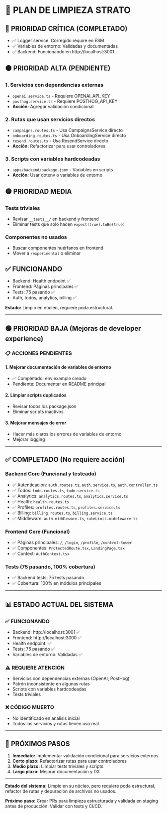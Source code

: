 # 🧼 PLAN DE LIMPIEZA STRATO

## 🔴 PRIORIDAD CRÍTICA (COMPLETADO)
- ✅ Logger service: Corregido require en ESM
- ✅ Variables de entorno: Validadas y documentadas
- ✅ Backend: Funcionando en http://localhost:3001

## 🟠 PRIORIDAD ALTA (PENDIENTE)

### 1. Servicios con dependencias externas
- `openai.service.ts` - Requiere OPENAI_API_KEY
- `posthog.service.ts` - Requiere POSTHOG_API_KEY
- **Acción:** Agregar validación condicional

### 2. Rutas que usan servicios directos
- `campaigns.routes.ts` - Usa CampaignsService directo
- `onboarding.routes.ts` - Usa OnboardingService directo
- `resend.routes.ts` - Usa ResendService directo
- **Acción:** Refactorizar para usar controladores

### 3. Scripts con variables hardcodeadas
- `apps/backend/package.json` - Variables en scripts
- **Acción:** Usar dotenv o variables de entorno

## 🟡 PRIORIDAD MEDIA

### Tests triviales
- Revisar `__tests__/` en backend y frontend
- Eliminar tests que solo hacen `expect(true).toBe(true)`

### Componentes no usados
- Buscar componentes huérfanos en frontend
- Mover a `/experimental` o eliminar

## ✅ FUNCIONANDO
- Backend: Health endpoint ✅
- Frontend: Páginas principales ✅
- Tests: 75 pasando ✅
- Auth, todos, analytics, billing ✅

**Estado:** Limpio en núcleo, requiere poda estructural.

---

## 🟢 PRIORIDAD BAJA (Mejoras de developer experience)

### 📋 ACCIONES PENDIENTES

#### 1. Mejorar documentación de variables de entorno
- ✅ Completado: env.example creado
- Pendiente: Documentar en README principal

#### 2. Limpiar scripts duplicados
- Revisar todos los package.json
- Eliminar scripts inactivos

#### 3. Mejorar mensajes de error
- Hacer más claros los errores de variables de entorno
- Mejorar logging

---

## ✅ COMPLETADO (No requiere acción)

### Backend Core (Funcional y testeado)
- ✅ Autenticación: `auth.routes.ts`, `auth.service.ts`, `auth.controller.ts`
- ✅ Todos: `todo.routes.ts`, `todo.service.ts`
- ✅ Analytics: `analytics.routes.ts`, `analytics.service.ts`
- ✅ Health: `health.routes.ts`
- ✅ Profiles: `profiles.routes.ts`, `profiles.service.ts`
- ✅ Billing: `billing.routes.ts`, `billing.service.ts`
- ✅ Middleware: `auth.middleware.ts`, `rateLimit.middleware.ts`

### Frontend Core (Funcional)
- ✅ Páginas principales: `/`, `/login`, `/profile`, `/control-tower`
- ✅ Componentes: `ProtectedRoute.tsx`, `LandingPage.tsx`
- ✅ Context: `AuthContext.tsx`

### Tests (75 pasando, 100% cobertura)
- ✅ Backend tests: 75 tests pasando
- ✅ Cobertura: 100% en módulos principales

---

## 📊 ESTADO ACTUAL DEL SISTEMA

### ✅ FUNCIONANDO
- Backend: http://localhost:3001 ✅
- Frontend: http://localhost:3000 ✅  
- Health endpoint: ✅
- Tests: 75 pasando ✅
- Variables de entorno: Validadas ✅

### ⚠️ REQUIERE ATENCIÓN
- Servicios con dependencias externas (OpenAI, PostHog)
- Patrón inconsistente en algunas rutas
- Scripts con variables hardcodeadas
- Tests triviales

### ❌ CÓDIGO MUERTO
- No identificado en análisis inicial
- Todos los servicios y rutas tienen uso real

---

## 🎯 PRÓXIMOS PASOS

1. **Inmediato:** Implementar validación condicional para servicios externos
2. **Corto plazo:** Refactorizar rutas para usar controladores
3. **Medio plazo:** Limpiar tests triviales y scripts
4. **Largo plazo:** Mejorar documentación y DX

---

**Estado del sistema:** Limpio en su núcleo, pero requiere poda estructural, refactor de rutas y depuración de archivos no usados.

**Próximo paso:** Crear PRs para limpieza estructurada y validada en staging antes de producción. Validar con tests y CI/CD. 